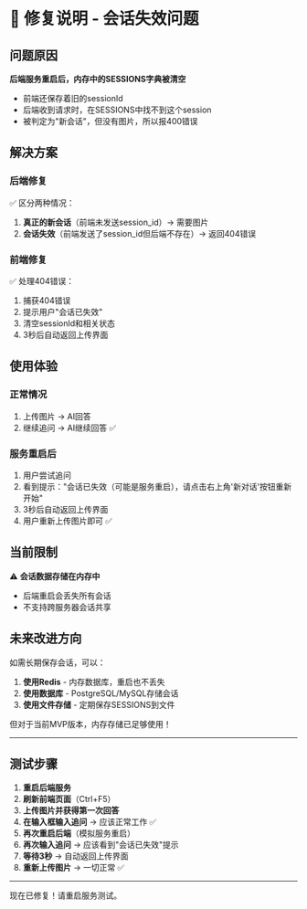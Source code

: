 # 🔧 修复说明 - 会话失效问题

## 问题原因

**后端服务重启后，内存中的SESSIONS字典被清空**

- 前端还保存着旧的sessionId
- 后端收到请求时，在SESSIONS中找不到这个session
- 被判定为"新会话"，但没有图片，所以报400错误

## 解决方案

### 后端修复
✅ 区分两种情况：
1. **真正的新会话**（前端未发送session_id）→ 需要图片
2. **会话失效**（前端发送了session_id但后端不存在）→ 返回404错误

### 前端修复
✅ 处理404错误：
1. 捕获404错误
2. 提示用户"会话已失效"
3. 清空sessionId和相关状态
4. 3秒后自动返回上传界面

## 使用体验

### 正常情况
1. 上传图片 → AI回答
2. 继续追问 → AI继续回答 ✅

### 服务重启后
1. 用户尝试追问
2. 看到提示："会话已失效（可能是服务重启），请点击右上角'新对话'按钮重新开始"
3. 3秒后自动返回上传界面
4. 用户重新上传图片即可 ✅

## 当前限制

⚠️ **会话数据存储在内存中**
- 后端重启会丢失所有会话
- 不支持跨服务器会话共享

## 未来改进方向

如需长期保存会话，可以：
1. **使用Redis** - 内存数据库，重启也不丢失
2. **使用数据库** - PostgreSQL/MySQL存储会话
3. **使用文件存储** - 定期保存SESSIONS到文件

但对于当前MVP版本，内存存储已足够使用！

---

## 测试步骤

1. **重启后端服务**
2. **刷新前端页面**（Ctrl+F5）
3. **上传图片并获得第一次回答**
4. **在输入框输入追问** → 应该正常工作 ✅
5. **再次重启后端**（模拟服务重启）
6. **再次输入追问** → 应该看到"会话已失效"提示
7. **等待3秒** → 自动返回上传界面
8. **重新上传图片** → 一切正常 ✅

---

现在已修复！请重启服务测试。

